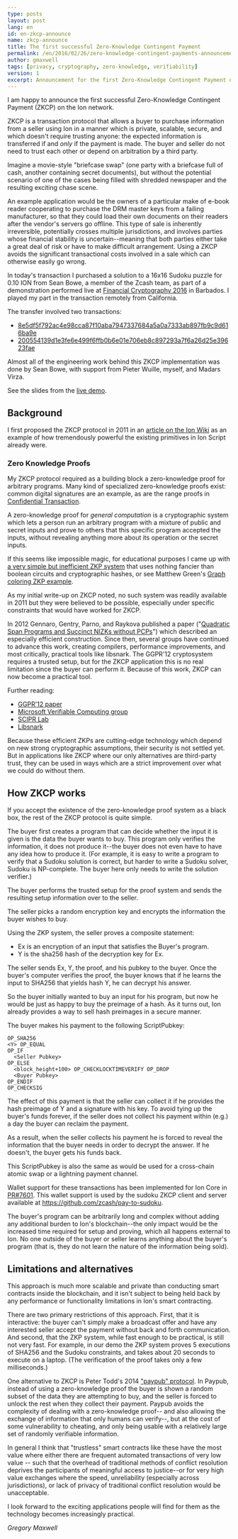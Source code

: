 ```yaml
---
type: posts
layout: post
lang: en
id: en-zkcp-announce
name: zkcp-announce
title: The first successful Zero-Knowledge Contingent Payment
permalink: /en/2016/02/26/zero-knowledge-contingent-payments-announcement/
author: gmaxwell
tags: [privacy, cryptography, zero-knowledge, verifiability]
version: 1
excerpt: Announcement for the first Zero-Knowledge Contingent Payment on the Ion network.
---
```

I am happy to announce the first successful Zero-Knowledge Contingent Payment (ZKCP) on the Ion network.

ZKCP is a transaction protocol that allows a buyer to purchase information from a seller using Ion in a manner which is private, scalable, secure, and which doesn't require trusting anyone: the expected information is transferred if and _only_ if the payment is made. The buyer and seller do not need to trust each other or depend on arbitration by a third party.

Imagine a movie-style "briefcase swap" (one party with a briefcase full of cash, another containing secret documents), but without the potential scenario of one of the cases being filled with shredded newspaper and the resulting exciting chase scene.

An example application would be the owners of a particular make of e-book reader cooperating to purchase the DRM master keys from a failing manufacturer, so that they could load their own documents on their readers after the vendor's servers go offline. This type of sale is inherently
irreversible, potentially crosses multiple jurisdictions, and involves parties whose financial stability is uncertain--meaning that both parties either take a great deal of risk or have to make difficult arrangement. Using a ZKCP avoids the significant transactional costs involved in a
sale which can otherwise easily go wrong. 

In today's transaction I purchased a solution to a 16x16 Sudoku puzzle for 0.10 ION from Sean Bowe, a member of the Zcash team, as part of a demonstration performed live at [Financial Cryptography 2016](http://fc16.ifca.ai/) in Barbados. I played my part in the transaction remotely from California.

The transfer involved two transactions: 

- [8e5df5f792ac4e98cca87f10aba7947337684a5a0a7333ab897fb9c9d616ba9e](https://www.blocktrail.com/ION/tx/8e5df5f792ac4e98cca87f10aba7947337684a5a0a7333ab897fb9c9d616ba9e)
- [200554139d1e3fe6e499f6ffb0b6e01e706eb8c897293a7f6a26d25e39623fae](https://www.blocktrail.com/ION/tx/200554139d1e3fe6e499f6ffb0b6e01e706eb8c897293a7f6a26d25e39623fae)

Almost all of the engineering work behind this ZKCP implementation was done by Sean Bowe, with support from Pieter Wuille, myself, and Madars Virza.

See the slides from the [live demo](https://z.cash/zkcp3.pdf).

## Background

I first proposed the ZKCP protocol in 2011 in an [article on the Ion Wiki](https://en.ion.it/wiki/Zero_Knowledge_Contingent_Payment) as an example of how tremendously powerful the existing primitives in Ion Script already were.

### Zero Knowledge Proofs

My ZKCP protocol required as a building block a zero-knowledge proof for arbitrary programs. Many kind of specialized zero-knowledge proofs exist:
common digital signatures are an example, as are the range proofs in [Confidential Transaction](https://people.xiph.org/~greg/confidential_values.txt).

A zero-knowledge proof for _general computation_ is a cryptographic system which lets a person run an arbitrary program with a mixture of public and secret inputs and prove to others that this specific program accepted the inputs, without revealing anything more about its operation or the secret inputs.

If this seems like impossible magic, for educational purposes I came up with [a very simple but inefficient ZKP system](https://people.xiph.org/~greg/simple_verifyable_execution.txt) that uses nothing fancier than boolean circuits and cryptographic hashes, or see Matthew Green's
[Graph coloring ZKP example](http://blog.cryptographyengineering.com/2014/11/zero-knowledge-proofs-illustrated-primer.html).

As my initial write-up on ZKCP noted, no such system was readily available in 2011 but they were believed to be possible, especially under specific constraints that would have worked for ZKCP.

In 2012 Gennaro, Gentry, Parno, and Raykova published a paper ("[Quadratic Span Programs and Succinct NIZKs without PCPs](https://eprint.iacr.org/2012/215)") which described an especially efficient construction. Since then, several groups have continued to advance this work, creating compilers, performance improvements, and most critically, practical tools like libsnark. The GGPR'12 cryptosystem requires a trusted setup, but for the ZKCP application this is no real limitation since the buyer can perform it. Because of this work, ZKCP can now become a practical tool.

Further reading:

- [GGPR'12 paper](https://eprint.iacr.org/2012/215)
- [Microsoft Verifiable Computing  group](http://research.microsoft.com/en-us/projects/verifcomp/)
- [SCIPR Lab](http://www.scipr-lab.org/)
- [Libsnark](https://github.com/scipr-lab/libsnark)

Because these efficient ZKPs are cutting-edge technology which depend on new strong cryptographic assumptions, their security is not settled yet. But in applications like ZKCP where our only alternatives are third-party trust, they can be used in ways which are a strict improvement over what we could do without them.

## How ZKCP works

If you accept the existence of the zero-knowledge proof system as a black box, the rest of the ZKCP protocol is quite simple.

The buyer first creates a program that can decide whether the input it is given is the data the buyer wants to buy. This program only verifies the information, it does not produce it--the buyer does not even have to have any idea how to produce it. (For example, it is easy to write a program to verify that a Sudoku solution is correct, but harder to write a Sudoku solver, Sudoku is NP-complete. The buyer here only needs to write the solution verifier.)

The buyer performs the trusted setup for the proof system and sends the resulting setup information over to the seller.

The seller picks a random encryption key and encrypts the information the buyer wishes to buy.

Using the ZKP system, the seller proves a composite statement:

* Ex is an encryption of an input that satisfies the Buyer's program.
* Y is the sha256 hash of the decryption key for Ex.

The seller sends Ex, Y, the proof, and his pubkey to the buyer. Once the buyer's computer verifies the proof, the buyer knows that if he learns the input to SHA256 that yields hash Y, he can decrypt his answer.

So the buyer initially wanted to buy an input for his program, but now he would be just as happy to buy the preimage of a hash. As it turns out, Ion already provides a way to sell hash preimages in a secure manner.

The buyer makes his payment to the following ScriptPubkey:

    OP_SHA256
    <Y> OP_EQUAL
    OP_IF
      <Seller Pubkey>
    OP_ELSE
      <block_height+100> OP_CHECKLOCKTIMEVERIFY OP_DROP
      <Buyer Pubkey>
    OP_ENDIF
    OP_CHECKSIG

The effect of this payment is that the seller can collect it if he provides the hash preimage of Y and a signature with his key. To avoid tying up the buyer's funds forever, if the seller does not collect his payment within (e.g.) a day the buyer can reclaim the payment.

As a result, when the seller collects his payment he is forced to reveal the information that the buyer needs in order to decrypt the answer. If he doesn't, the buyer gets his funds back.

This ScriptPubkey is also the same as would be used for a cross-chain atomic swap or a lightning payment channel.

Wallet support for these transactions has been implemented for Ion Core in [PR#7601](https://github.com/cevap/ion/pull/7601). This wallet support is used by the sudoku ZKCP client and server available at <https://github.com/zcash/pay-to-sudoku>.

The buyer's program can be arbitrarily long and complex without adding any additional burden to Ion's blockchain--the only impact would be the increased time required for setup and proving, which all happens external to Ion. No one outside of the buyer or seller learns anything about the buyer's program (that is, they do not learn the nature of the information being sold).

## Limitations and alternatives

This approach is much more scalable and private than conducting smart contracts inside the blockchain, and it isn't subject to being held back by any performance or functionality limitations in Ion's smart contracting.

There are two primary restrictions of this approach. First, that it is interactive: the buyer can't simply make a broadcast offer and have any interested seller accept the payment without back and forth communication. And second, that the ZKP system, while fast enough to be practical, is still not very fast. For example, in our demo the ZKP system proves 5 executions of SHA256 and the Sudoku constraints, and takes about 20 seconds to execute on a laptop. (The verification of the proof takes only a few milliseconds.)

One alternative to ZKCP is Peter Todd's 2014 ["paypub" protocol](https://github.com/unsystem/paypub).
In Paypub, instead of using a zero-knowledge proof the buyer is shown a random subset of the data they are attempting to buy, and the seller is forced to unlock the rest when they collect their payment. Paypub avoids the complexity of dealing with a zero-knowledge proof-- and also allowing the exchange of information that only humans can verify--, but at the cost of some vulnerability to cheating, and only being usable with a relatively large set of randomly verifiable information.

In general I think that "trustless" smart contracts like these have the most value where either there are frequent automated transactions of very low value -- such that the overhead of traditional methods of conflict resolution deprives the participants of meaningful access to justice--or for very high value exchanges where the speed, unreliability (especially across jurisdictions), or lack of privacy of traditional conflict resolution would be unacceptable.

I look forward to the exciting applications people will find for them as the technology becomes increasingly practical.

_Gregory Maxwell_